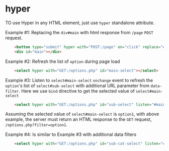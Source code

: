 # hyper
TO use Hyper in any HTML element, just use `hyper` standalone attribute.

Example #1: Replacing the `div#main` with html response from `/page` `POST` request.
```html
    <button type="submit" hyper with="POST:/page" on="click" replace="#main">Query</button>
    <div id="main"></div>
```
Example #2: Refresh the list of `option` during page load
```html
    <select hyper with="GET:/options.php" id="main-select"></select>
```
Example #3: Listen to `select#main-select` `onchange` event to refresh the `option`'s list of `select#sub-select` with additional URL parameter from `data-filter`. 
Here we use `bind` directive to get the selected value of `select#main-select`
```html
    <select hyper with="GET:/options.php" id="sub-select" listen="#main-select:onchange" data-filter="bind:#main-select"></select>
```
Assuming the selected value of `select#main-select` is `option1`, with above example, the server must return an HTML response to the `GET` request, `/options.php?filter=option1`. 

Example #4: Is similar to Example #3 with additional data filters
```html
    <select hyper with="GET:/options.php" id="sub-cat-select" listen="#sub-select:onchange" data-filter1="bind:#main-select" data-filter2="bind:#sub-select"></select>
```
